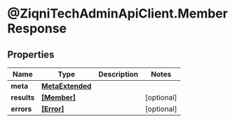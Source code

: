 # @ZiqniTechAdminApiClient.MemberResponse

## Properties

Name | Type | Description | Notes
------------ | ------------- | ------------- | -------------
**meta** | [**MetaExtended**](MetaExtended.md) |  | 
**results** | [**[Member]**](Member.md) |  | [optional] 
**errors** | [**[Error]**](Error.md) |  | [optional] 


